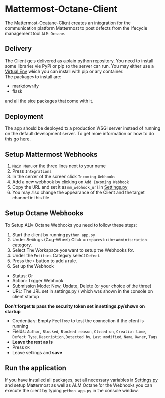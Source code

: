 # Mattermost-Octane-Client

The Mattermost-Ocatane-Client creates an integration for the communication platform Mattermost to post defects from the lifecycle management tool `ALM Octane`.

## Delivery

The Client gets delivered as a plain python repository. You need to install some libraries vie PyPi or pip so the server can run. 
You may either use a [Virtual Env](https://docs.python-guide.org/dev/virtualenvs/) which you can install with pip or any container.\
The packages to install are:
- markdownify
- flask

and all the side packages that come with it.


## Deployment

The app should be deployed to a production WSGI server instead of running on the default development server.
To get more information on how to do this go [here](http://flask.pocoo.org/docs/1.0/deploying/). 


## Setup Mattermost Webhooks

1. `Main Menu` or the three lines next to your name
2. Press `Integrations`
3. In the center of the screen click `Incoming Webhooks`
4. Add a new webhook by clicking on `Add Incoming Webhook`
5. Copy the URL and set it as `mm_webhook_url` in [Settings.py](https://seu15.gdc-leinf01.t-systems.com/gitblit/blob/?r=IMAGIT/Mattermost-Octane-Client.git&f=settings.py&h=master)
6. You may also change the appearance of the Client and the target channel in this file


## Setup Octane Webhooks

To Setup ALM Octane Webhooks you need to follow these steps:
1. Start the client by running `python app.py` 
2. Under Settings (Cog-Wheel) Click on `Spaces` in the `Administration` category.
3. Select The Workspace you want to setup the Webhooks for.
4. Under the `Entities` Category select `Defect`.
5. Press the `+` button to add a rule.
6. Set up the Webhook
- Status: On
- Action: Trigger Webhook
- Submission Mode: New, Update, Delete (or your choice of the three)
- URL: The URL set in settings.py / which was shown in the console on client startup

**Don't forget to pass the security token set in settings.py/shown on startup**
- Credentials: Empty
    Feel free to test the connection if the client is running
- Fields:
`Author`, `Blocked`, `Blocked reason`, `Closed on`, `Creation time`, `Defect Type`, `Description`, `Detected by`, `Last modified`, `Name`, `Owner`, `Tags`
- **Leave the rest as is**
- Press `OK`
- Leave settings and **save**


## Run the application

If you have installed all packages, set all necessary variables in [Settings.py](https://seu15.gdc-leinf01.t-systems.com/gitblit/blob/?r=IMAGIT/Mattermost-Octane-Client.git&f=settings.py&h=master) and setup Mattermost as well as ALM Octane for the Webhooks you can execute the client by typing `python app.py` in the console window.
